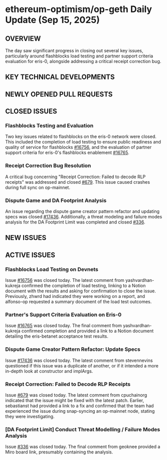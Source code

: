 # ethereum-optimism/op-geth Daily Update (Sep 15, 2025)
## OVERVIEW 
The day saw significant progress in closing out several key issues, particularly around flashblocks load testing and partner support criteria evaluation for eris-0, alongside addressing a critical receipt correction bug.
## KEY TECHNICAL DEVELOPMENTS

## NEWLY OPENED PULL REQUESTS

## CLOSED ISSUES
### Flashblocks Testing and Evaluation
Two key issues related to flashblocks on the eris-0 network were closed. This included the completion of load testing to ensure public readiness and quality of service for flashblocks [#16756](https://github.com/ethereum-optimism/op-geth/issues/16756), and the evaluation of partner support criteria for eris-0's flashblocks enablement [#16765](https://github.com/ethereum-optimism/op-geth/issues/16765).
### Receipt Correction Bug Resolution
A critical bug concerning "Receipt Correction: Failed to decode RLP receipts" was addressed and closed [#679](https://github.com/ethereum-optimism/op-geth/issues/679). This issue caused crashes during full sync on op-mainnet.
### Dispute Game and DA Footprint Analysis
An issue regarding the dispute game creator pattern refactor and updating specs was closed [#17436](https://github.com/ethereum-optimism/op-geth/issues/17436). Additionally, a threat modeling and failure modes analysis for the DA Footprint Limit was completed and closed [#336](https://github.com/ethereum-optimism/op-geth/issues/336).

## NEW ISSUES

## ACTIVE ISSUES
### Flashblocks Load Testing on Devnets
Issue [#16756](https://github.com/ethereum-optimism/op-geth/issues/16756) was closed today. The latest comment from yashvardhan-kukreja confirmed the completion of load testing, linking to a Notion document with the results and asking for confirmation to close the issue. Previously, zhwrd had indicated they were working on a report, and alfonso-op requested a summary document of the load test outcomes.
### Partner's Support Criteria Evaluation on Eris-0
Issue [#16765](https://github.com/ethereum-optimism/op-geth/issues/16765) was closed today. The final comment from yashvardhan-kukreja confirmed completion and provided a link to a Notion document detailing the eris-betanet acceptance test results.
### Dispute Game Creator Pattern Refactor: Update Specs
Issue [#17436](https://github.com/ethereum-optimism/op-geth/issues/17436) was closed today. The latest comment from stevennevins questioned if this issue was a duplicate of another, or if it intended a more in-depth look at constructor and implArgs.
### Receipt Correction: Failed to Decode RLP Receipts
Issue [#679](https://github.com/ethereum-optimism/op-geth/issues/679) was closed today. The latest comment from cpuchainorg indicated that the issue might be fixed with the latest patch. Earlier, sebastianst had provided a link to a fix and confirmed that the team had experienced the issue during snap-syncing an op-mainnet node, stating they were investigating.
### [DA Footprint Limit] Conduct Threat Modelling / Failure Modes Analysis
Issue [#336](https://github.com/ethereum-optimism/op-geth/issues/336) was closed today. The final comment from geoknee provided a Miro board link, presumably containing the analysis.